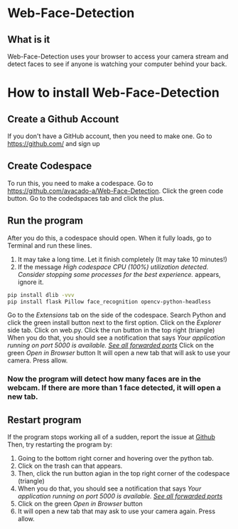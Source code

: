 # Web-Face-Detection
## What is it
Web-Face-Detection uses your browser to access your camera stream and detect faces to see if anyone is watching your computer behind your back.


# How to install Web-Face-Detection
## Create a Github Account
If you don't have a GitHub account, then you need to make one. Go to https://github.com/ and sign up
## Create Codespace
To run this, you need to make a codespace. Go to https://github.com/avacado-a/Web-Face-Detection. Click the green code button. Go to the codedspaces tab and click the plus.
## Run the program
After you do this, a codespace should open. When it fully loads, go to Terminal and run these lines.
1. It may take a long time. Let it finish completely (It may take 10 minutes!)
2. If the message *High codespace CPU (100%) utilization detected. Consider stopping some processes for the best experience.* appears, ignore it.
```bash
pip install dlib -vvv
pip install flask Pillow face_recognition opencv-python-headless
```
Go to the *Extensions* tab on the side of the codespace.
Search Python and click the green install button next to the first option.
Click on the *Explorer* side tab. Click on web.py. Click the run button in the top right (triangle)
When you do that, you should see a notification that says *Your application running on port 5000 is available.  [See all forwarded ports](command:~remote.forwardedPorts.focus)*
Click on the green *Open in Browser* button
It will open a new tab that will ask to use your camera. Press allow.
### Now the program will detect how many faces are in the webcam. If there are more than 1 face detected, it will open a new tab.
## Restart program
If the program stops working all of a sudden, report the issue at [Github](https://github.com/avacado-a/Web-Face-Detection/issues)
Then, try restarting the program by:
1. Going to the bottom right corner and hovering over the python tab.
2. Click on the trash can that appears.
3. Then, click the run button agian in the top right corner of the codespace (triangle)
4. When you do that, you should see a notification that says *Your application running on port 5000 is available.  [See all forwarded ports](command:~remote.forwardedPorts.focus)*
5. Click on the green *Open in Browser* button
6. It will open a new tab that may ask to use your camera again. Press allow.
